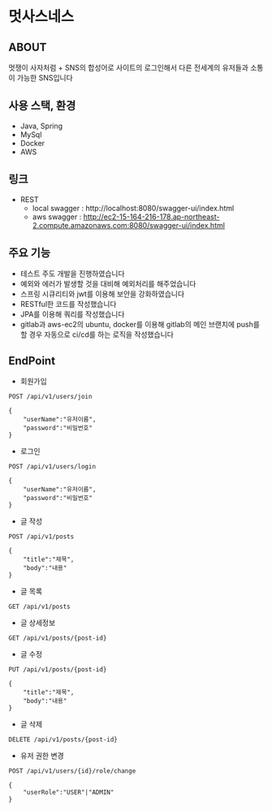 # 멋사스네스

## ABOUT
멋쟁이 사자처럼 + SNS의 합성어로 사이트의 로그인해서 다른 전세계의 유저들과 소통이 가능한 SNS입니다

## 사용 스택, 환경
- Java, Spring
- MySql
- Docker
- AWS

## 링크
 - REST
   - local swagger : http://localhost:8080/swagger-ui/index.html
   - aws swagger : http://ec2-15-164-216-178.ap-northeast-2.compute.amazonaws.com:8080/swagger-ui/index.html

## 주요 기능
- 테스트 주도 개발을 진행하였습니다
- 예외와 에러가 발생할 것을 대비해 예외처리를 해주었습니다
- 스프링 시큐리티와 jwt를 이용해 보안을 강화하였습니다
- RESTful한 코드를 작성했습니다
- JPA를 이용해 쿼리를 작성했습니다
- gitlab과 aws-ec2의 ubuntu, docker를 이용해 gitlab의 메인 브랜치에 push를 할 경우 자동으로 ci/cd를 하는 로직을 작성했습니다

## EndPoint

- 회원가입
```
POST /api/v1/users/join

{
    "userName":"유저이름",
    "password":"비밀번호" 
}
```
- 로그인
```
POST /api/v1/users/login

{
    "userName":"유저이름",
    "password":"비밀번호" 
}
```
- 글 작성
```
POST /api/v1/posts

{
    "title":"제목",
    "body":"내용" 
}
```
- 글 목록
```
GET /api/v1/posts
```
- 글 상세정보
```
GET /api/v1/posts/{post-id}
```
- 글 수정
```
PUT /api/v1/posts/{post-id}

{
    "title":"제목",
    "body":"내용" 
}
```
- 글 삭제
```
DELETE /api/v1/posts/{post-id}
```
- 유저 권한 변경
```
POST /api/v1/users/{id}/role/change

{
    "userRole":"USER"|"ADMIN"
}
```